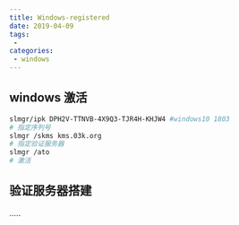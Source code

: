```yaml
---
title: Windows-registered
date: 2019-04-09
tags:
 - 
categories:
 - windows
---
```


## windows 激活
```bash
slmgr/ipk DPH2V-TTNVB-4X9Q3-TJR4H-KHJW4	#windows10 1803
# 指定序列号
slmgr /skms kms.03k.org
# 指定验证服务器
slmgr /ato
# 激活
```
## 验证服务器搭建
.....
